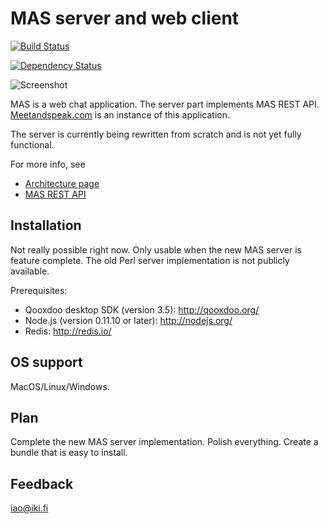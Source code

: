 MAS server and web client
=========================

[![Build Status](https://secure.travis-ci.org/ilkkao/mas.png)](http://travis-ci.org/ilkkao/mas)

[![Dependency Status](https://david-dm.org/ilkkao/mas.png)](http://david-dm.org/ilkkao/mas)

![Screenshot](http://i.imgur.com/McO0nas.png)

MAS is a web chat application. The server part implements MAS
REST API. [Meetandspeak.com][] is an instance of this application.

The server is currently being rewritten from scratch and is not yet
fully functional.

For more info, see

- [Architecture page](https://github.com/ilkkao/mas/wiki)
- [MAS REST API](https://github.com/ilkkao/mas/blob/master/doc/MAS-REST-API.md)

Installation
------------

Not really possible right now. Only usable when the new MAS server is
feature complete. The old Perl server implementation is not publicly
available.


Prerequisites:

- Qooxdoo desktop SDK (version 3.5): http://qooxdoo.org/
- Node.js (version 0.11.10 or later): http://nodejs.org/
- Redis: http://redis.io/

OS support
----------

MacOS/Linux/Windows.

Plan
----

Complete the new MAS server implementation. Polish everything. Create
a bundle that is easy to install.

Feedback
--------

iao@iki.fi

[meetandspeak.com]: http://meetandspeak.com/

